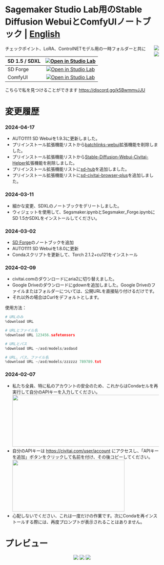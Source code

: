 # Sagemaker Studio Lab用のStable Diffusion WebuiとComfyUIノートブック | **[English](README.md)** 
チェックポイント、LoRA、ControlNETモデル用の一時フォルダーと共に [<img align="right" src="https://api.visitorbadge.io/api/visitors?path=https%3A%2F%2Fgithub.com%2Fpantat88%2Fsegsmaker&label=Visitors&countColor=%232ccce4&style=flat">](https://visitorbadge.io/status?path=https%3A%2F%2Fgithub.com%2Fpantat88%2Fsegsmaker)
<br />[<img align="right" src="https://img.shields.io/badge/Support%20me%20on%20Ko--fi-F16061?logo=ko-fi&logoColor=white&style=flat">](https://ko-fi.com/gutris1)

| SD 1.5 / SDXL | [![Open in Studio Lab](https://studiolab.sagemaker.aws/studiolab.svg)](https://studiolab.sagemaker.aws/import/github/gutris1/segsmaker/blob/main/Segsmaker.ipynb) |
| :---------------------------------------- | :-----------------------------------------------------------------------------------------------------------------: |
| SD Forge | [![Open in Studio Lab](https://studiolab.sagemaker.aws/studiolab.svg)](https://studiolab.sagemaker.aws/import/github/gutris1/segsmaker/blob/main/Segsmaker_Forge.ipynb) |
| ComfyUI | [![Open in Studio Lab](https://studiolab.sagemaker.aws/studiolab.svg)](https://studiolab.sagemaker.aws/import/github/gutris1/segsmaker/blob/main/Segsmaker_ComfyUI.ipynb) |<br />

こちらで私を見つけることができます https://discord.gg/k5BwmmvJJU

# 変更履歴
### 2024-04-17
- AUTO1111 SD Webuiを1.9.3に更新しました。
- プリインストール拡張機能リストから[batchlinks-webui](https://github.com/etherealxx/batchlinks-webui)拡張機能を削除しました。
- プリインストール拡張機能リストから[Stable-Diffusion-Webui-Civitai-Helper](https://github.com/zixaphir/Stable-Diffusion-Webui-Civitai-Helper)拡張機能を削除しました。
- プリインストール拡張機能リストに[sd-hub](https://github.com/gutris1/sd-hub)を追加しました。
- プリインストール拡張機能リストに[sd-civitai-browser-plus](https://github.com/BlafKing/sd-civitai-browser-plus)を追加しました。

### 2024-03-11
- 細かな変更、SDXLのノートブックをデリートしました。
- ウィジェットを使用して、Segsmaker.ipynbとSegsmaker_Forge.ipynbにSD 1.5かSDXLをインストールしてください。

### 2024-03-02
- [SD Forge](https://github.com/lllyasviel/stable-diffusion-webui-forge)のノートブックを追加
- AUTO1111 SD Webuiを1.8.0に更新
- Condaスクリプトを更新して、Torch 2.1.2+cu121をインストール

### 2024-02-09
- civitai.comのダウンロードにaria2に切り替えました。
- Google Driveのダウンロードにgdownを追加しました。Google Driveのファイルまたはフォルダーについては、公開URLを直接貼り付けるだけです。
- それ以外の場合はCurlをデフォルトとします。

使用方法：
```python
# URLのみ
%download URL

# URLとファイル名
%download URL 123456.safetensors

# URLとパス
%download URL ~/asd/models/asdasd

# URL、パス、ファイル名
%download URL ~/asd/models/zzzzzz 789789.txt
```

### 2024-02-07
- 私たち全員、特に私のアカウントの安全のため、これからはCondaセルを再実行して自分のAPIキーを入力してください。 <br />
  <img src="https://github.com/gutris1/segsmaker/assets/132797949/7420b6ff-7080-46f2-bd20-cd2088d64ff6" width="486" height="169">
- 自分のAPIキーは https://civitai.com/user/account にアクセスし、「APIキーを追加」ボタンをクリックして名前を付け、その後コピーしてください。<br />
  <img src="https://github.com/gutris1/segsmaker/assets/132797949/d3fa05b6-4cdd-4ffc-9a50-43bf550de627" width="367" height="169">
- 心配しないでください、これは一度だけの作業です。次にCondaを再インストールする際には、再度プロンプトが表示されることはありません。

# プレビュー
<p align="center">
  <img src="https://github.com/gutris1/segsmaker/blob/4839cf9b51036d95671d5e74d49bd5fa86d0552b/preview1.gif">
  <img src="https://github.com/gutris1/sd-fast-pnginfo/blob/e59a97f28d20397da5b78bdd6a8a79299cf139f1/preview.gif">
  <img src="https://github.com/gutris1/segsmaker/assets/132797949/acc8e533-2a71-4be9-b8ce-d0dd992f9970">
</p>

